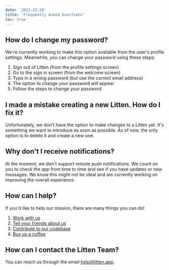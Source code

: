 ```yaml
---
date: '2023-12-28'
title: 'Frequently Asked Questions'
toc: true
---
```


## How do I change my password?

We're currently working to make this option available from the user's profile
settings. Meanwhile, you can change your password using these steps:

1. Sign out of Litten (from the profile settings screen)
1. Go to the sign in screen (from the welcome screen)
1. Type in a wrong password (but use the correct email address)
1. The option to change your password will appear
1. Follow the steps to change your password

## I made a mistake creating a new Litten. How do I fix it?

Unfortunately, we don't have the option to make changes to a Litten yet. It's
something we want to introduce as soon as possible. As of now, the only
option is to delete it and create a new one.

## Why don't I receive notifications?

At the moment, we don't support remote push notifications. We count on you to
check the app from time to time and see if you have updates or new messages.
We know this might not be ideal and are currently working on improving the
overall experience.

## How can I help?

If you'd like to help our mission, there are many things you can do!

1. [Work with us][work]
1. [Tell your friends about us][share]
1. [Contribute to our codebase][code]
1. [Buy us a coffee][coffee]

## How can I contact the Litten Team?

You can reach us through the email [help@litten.app][helpmail].

<!-- References -->

[code]: https://github.com/joaocarmo/litten-app
[coffee]: https://ko-fi.com/littenapp
[helpmail]: mailto:help@litten.app
[share]: #share
[work]: /join-us
